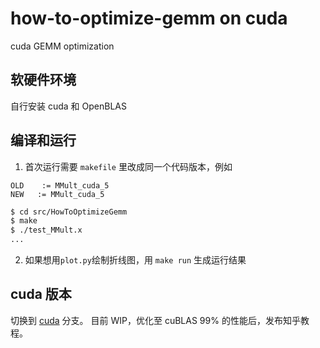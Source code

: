 # how-to-optimize-gemm on cuda
cuda GEMM optimization

## 软硬件环境
自行安装 cuda 和 OpenBLAS 

## 编译和运行

1. 首次运行需要 `makefile` 里改成同一个代码版本，例如
```
OLD    := MMult_cuda_5
NEW   := MMult_cuda_5
```

```bash
$ cd src/HowToOptimizeGemm
$ make
$ ./test_MMult.x
... 
```

2. 如果想用`plot.py`绘制折线图，用 `make run` 生成运行结果


## cuda 版本

切换到  [cuda](https://github.com/tpoisonooo/how-to-optimize-gemm/tree/cuda) 分支。
目前 WIP，优化至 cuBLAS 99% 的性能后，发布知乎教程。
